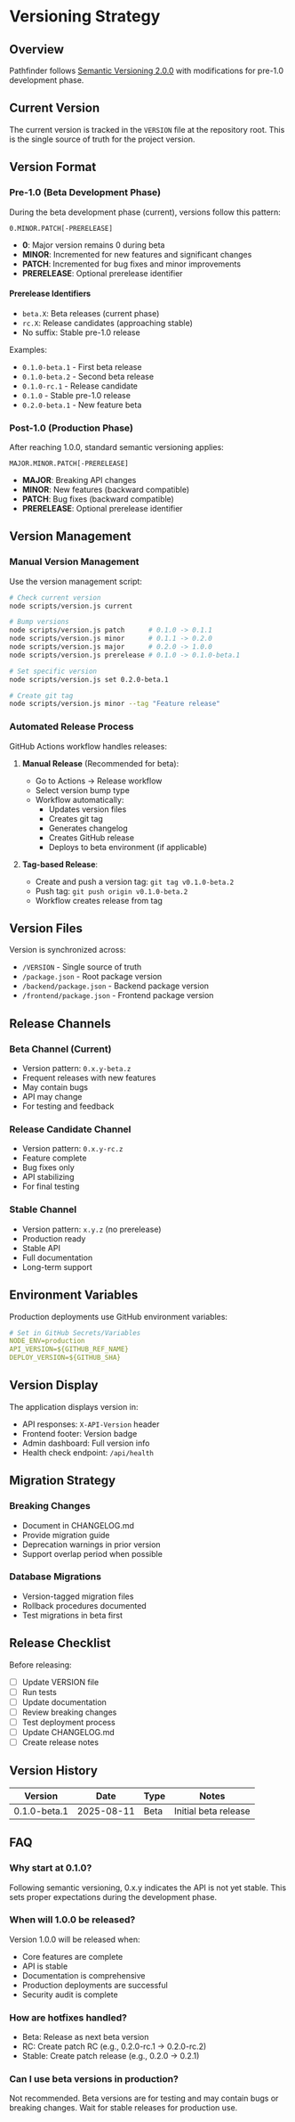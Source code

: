 # Versioning Strategy

## Overview

Pathfinder follows [Semantic Versioning 2.0.0](https://semver.org/) with modifications for pre-1.0 development phase.

## Current Version

The current version is tracked in the `VERSION` file at the repository root. This is the single source of truth for the project version.

## Version Format

### Pre-1.0 (Beta Development Phase)

During the beta development phase (current), versions follow this pattern:

```
0.MINOR.PATCH[-PRERELEASE]
```

- **0**: Major version remains 0 during beta
- **MINOR**: Incremented for new features and significant changes
- **PATCH**: Incremented for bug fixes and minor improvements
- **PRERELEASE**: Optional prerelease identifier

#### Prerelease Identifiers

- `beta.X`: Beta releases (current phase)
- `rc.X`: Release candidates (approaching stable)
- No suffix: Stable pre-1.0 release

Examples:
- `0.1.0-beta.1` - First beta release
- `0.1.0-beta.2` - Second beta release
- `0.1.0-rc.1` - Release candidate
- `0.1.0` - Stable pre-1.0 release
- `0.2.0-beta.1` - New feature beta

### Post-1.0 (Production Phase)

After reaching 1.0.0, standard semantic versioning applies:

```
MAJOR.MINOR.PATCH[-PRERELEASE]
```

- **MAJOR**: Breaking API changes
- **MINOR**: New features (backward compatible)
- **PATCH**: Bug fixes (backward compatible)
- **PRERELEASE**: Optional prerelease identifier

## Version Management

### Manual Version Management

Use the version management script:

```bash
# Check current version
node scripts/version.js current

# Bump versions
node scripts/version.js patch      # 0.1.0 -> 0.1.1
node scripts/version.js minor      # 0.1.1 -> 0.2.0
node scripts/version.js major      # 0.2.0 -> 1.0.0
node scripts/version.js prerelease # 0.1.0 -> 0.1.0-beta.1

# Set specific version
node scripts/version.js set 0.2.0-beta.1

# Create git tag
node scripts/version.js minor --tag "Feature release"
```

### Automated Release Process

GitHub Actions workflow handles releases:

1. **Manual Release** (Recommended for beta):
   - Go to Actions → Release workflow
   - Select version bump type
   - Workflow automatically:
     - Updates version files
     - Creates git tag
     - Generates changelog
     - Creates GitHub release
     - Deploys to beta environment (if applicable)

2. **Tag-based Release**:
   - Create and push a version tag: `git tag v0.1.0-beta.2`
   - Push tag: `git push origin v0.1.0-beta.2`
   - Workflow creates release from tag

## Version Files

Version is synchronized across:
- `/VERSION` - Single source of truth
- `/package.json` - Root package version
- `/backend/package.json` - Backend package version
- `/frontend/package.json` - Frontend package version

## Release Channels

### Beta Channel (Current)
- Version pattern: `0.x.y-beta.z`
- Frequent releases with new features
- May contain bugs
- API may change
- For testing and feedback

### Release Candidate Channel
- Version pattern: `0.x.y-rc.z`
- Feature complete
- Bug fixes only
- API stabilizing
- For final testing

### Stable Channel
- Version pattern: `x.y.z` (no prerelease)
- Production ready
- Stable API
- Full documentation
- Long-term support

## Environment Variables

Production deployments use GitHub environment variables:

```yaml
# Set in GitHub Secrets/Variables
NODE_ENV=production
API_VERSION=${GITHUB_REF_NAME}
DEPLOY_VERSION=${GITHUB_SHA}
```

## Version Display

The application displays version in:
- API responses: `X-API-Version` header
- Frontend footer: Version badge
- Admin dashboard: Full version info
- Health check endpoint: `/api/health`

## Migration Strategy

### Breaking Changes
- Document in CHANGELOG.md
- Provide migration guide
- Deprecation warnings in prior version
- Support overlap period when possible

### Database Migrations
- Version-tagged migration files
- Rollback procedures documented
- Test migrations in beta first

## Release Checklist

Before releasing:
- [ ] Update VERSION file
- [ ] Run tests
- [ ] Update documentation
- [ ] Review breaking changes
- [ ] Test deployment process
- [ ] Update CHANGELOG.md
- [ ] Create release notes

## Version History

| Version | Date | Type | Notes |
|---------|------|------|-------|
| 0.1.0-beta.1 | 2025-08-11 | Beta | Initial beta release |

## FAQ

### Why start at 0.1.0?
Following semantic versioning, 0.x.y indicates the API is not yet stable. This sets proper expectations during the development phase.

### When will 1.0.0 be released?
Version 1.0.0 will be released when:
- Core features are complete
- API is stable
- Documentation is comprehensive
- Production deployments are successful
- Security audit is complete

### How are hotfixes handled?
- Beta: Release as next beta version
- RC: Create patch RC (e.g., 0.2.0-rc.1 → 0.2.0-rc.2)
- Stable: Create patch release (e.g., 0.2.0 → 0.2.1)

### Can I use beta versions in production?
Not recommended. Beta versions are for testing and may contain bugs or breaking changes. Wait for stable releases for production use.